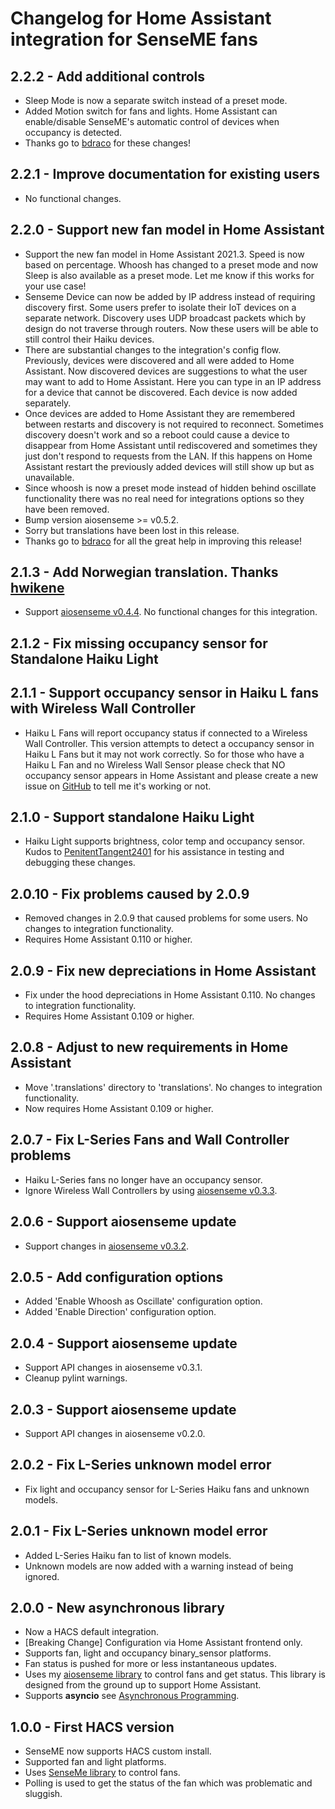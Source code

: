 # Changelog for Home Assistant integration for SenseME fans

## 2.2.2 - Add additional controls

* Sleep Mode is now a separate switch instead of a preset mode.
* Added Motion switch for fans and lights. Home Assistant can enable/disable SenseME's automatic control of devices when occupancy is detected.
* Thanks go to [bdraco](https://github.com/bdraco) for these changes!

## 2.2.1 - Improve documentation for existing users

* No functional changes.

## 2.2.0 - Support new fan model in Home Assistant

* Support the new fan model in Home Assistant 2021.3. Speed is now based on percentage. Whoosh has changed to a preset mode and now Sleep is also available as a preset mode. Let me know if this works for your use case!
* Senseme Device can now be added by IP address instead of requiring discovery first. Some users prefer to isolate their IoT devices on a separate network. Discovery uses UDP broadcast packets which by design do not traverse through routers. Now these users will be able to still control their Haiku devices.
* There are substantial changes to the integration's config flow. Previously, devices were discovered and all were added to Home Assistant. Now discovered devices are suggestions to what the user may want to add to Home Assistant. Here you can type in an IP address for a device that cannot be discovered. Each device is now added separately.
* Once devices are added to Home Assistant they are remembered between restarts and discovery is not required to reconnect. Sometimes discovery doesn't work and so a reboot could cause a device to disappear from Home Assistant until rediscovered and sometimes they just don't respond to requests from the LAN. If this happens on Home Assistant restart the previously added devices will still show up but as unavailable.
* Since whoosh is now a preset mode instead of hidden behind oscillate functionality there was no real need for integrations options so they have been removed.
* Bump version aiosenseme >= v0.5.2.
* Sorry but translations have been lost in this release.
* Thanks go to [bdraco](https://github.com/bdraco) for all the great help in improving this release!

## 2.1.3 - Add Norwegian translation. Thanks [hwikene](https://github.com/hwikene)

* Support [aiosenseme v0.4.4](https://pypi.org/project/aiosenseme/0.4.4/). No functional changes for this integration.

## 2.1.2 - Fix missing occupancy sensor for Standalone Haiku Light

## 2.1.1 - Support occupancy sensor in Haiku L fans with Wireless Wall Controller

* Haiku L Fans will report occupancy status if connected to a Wireless Wall Controller. This version attempts to detect a occupancy sensor in Haiku L Fans but it may not work correctly. So for those who have a Haiku L Fan and no Wireless Wall Sensor please check that NO occupancy sensor appears in Home Assistant and please create a new issue on [GitHub](https://github.com/mikelawrence/senseme-hacs/issues) to tell me it's working or not.

## 2.1.0 - Support standalone Haiku Light

* Haiku Light supports brightness, color temp and occupancy sensor. Kudos to [PenitentTangent2401](https://github.com/mikelawrence/senseme-hacs/issues/7) for his assistance in testing and debugging these changes.

## 2.0.10 - Fix problems caused by 2.0.9

* Removed changes in 2.0.9 that caused problems for some users. No changes to integration functionality.
* Requires Home Assistant 0.110 or higher.

## 2.0.9 - Fix new depreciations in Home Assistant

* Fix under the hood depreciations in Home Assistant 0.110. No changes to integration functionality.
* Requires Home Assistant 0.109 or higher.

## 2.0.8 - Adjust to new requirements in Home Assistant

* Move '.translations' directory to 'translations'. No changes to integration functionality.
* Now requires Home Assistant 0.109 or higher.

## 2.0.7 - Fix L-Series Fans and Wall Controller problems

* Haiku L-Series fans no longer have an occupancy sensor.
* Ignore Wireless Wall Controllers by using [aiosenseme v0.3.3](https://pypi.org/project/aiosenseme/0.3.3/).

## 2.0.6 - Support aiosenseme update

* Support changes in [aiosenseme v0.3.2](https://pypi.org/project/aiosenseme/0.3.2/).

## 2.0.5 - Add configuration options

* Added 'Enable Whoosh as Oscillate' configuration option.
* Added 'Enable Direction' configuration option.

## 2.0.4 - Support aiosenseme update

* Support API changes in aiosenseme v0.3.1.
* Cleanup pylint warnings.

## 2.0.3 - Support aiosenseme update

* Support API changes in aiosenseme v0.2.0.

## 2.0.2 - Fix L-Series unknown model error

* Fix light and occupancy sensor for L-Series Haiku fans and unknown models.

## 2.0.1 - Fix L-Series unknown model error

* Added L-Series Haiku fan to list of known models.
* Unknown models are now added with a warning instead of being ignored.

## 2.0.0 - New asynchronous library

* Now a HACS default integration.
* [Breaking Change] Configuration via Home Assistant frontend only.
* Supports fan, light and occupancy binary_sensor platforms.
* Fan status is pushed for more or less instantaneous updates.
* Uses my [aiosenseme library](https://pypi.org/project/aiosenseme/) to control fans and get status. This library is designed from the ground up to support Home Assistant.
* Supports **asyncio** see [Asynchronous Programming](https://developers.home-assistant.io/docs/asyncio_index).

## 1.0.0 - First HACS version

* SenseME now supports HACS custom install.
* Supported fan and light platforms.
* Uses [SenseMe library](https://pypi.org/project/SenseMe/) to control fans.
* Polling is used to get the status of the fan which was problematic and sluggish.
